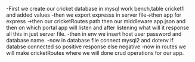 -First we create our cricket database in mysql work bench,table cricket1 and added values
-then we export expresss in server file->then app for express ->then our cricketRoutes path then our middleware app.json and then on which portal app will listen and after listening what will it response all this in just server file.
-then in env we insert host user password and database name.
-now in database file connect mysql2 and dotenv if databse connected so positive response else negative
-now in routes we will make cricketRoutes where we will done crud operations for our app.